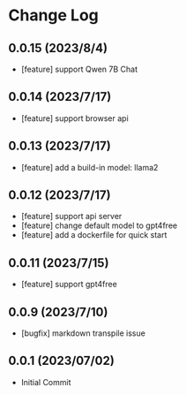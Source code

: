 # Change Log

## 0.0.15 (2023/8/4)
 - [feature] support Qwen 7B Chat

## 0.0.14 (2023/7/17)
 - [feature] support browser api

## 0.0.13 (2023/7/17)
 - [feature] add a build-in model: llama2

## 0.0.12 (2023/7/17)
 - [feature] support api server
 - [feature] change default model to gpt4free
 - [feature] add a dockerfile for quick start

## 0.0.11 (2023/7/15)
 - [feature] support gpt4free

## 0.0.9 (2023/7/10)
 - [bugfix] markdown transpile issue

## 0.0.1 (2023/07/02)
 - Initial Commit